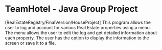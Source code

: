 # TeamHotel - Java Group Project
[RealEstateRegistry/FinalVersion/HouseProject]
This program allows the user to log and account for various Real Estate properties using a menu.
The menu allows the user to edit the log and get detailed information about each property. 
The user has the option to display the information to the screen or save it to a file.
